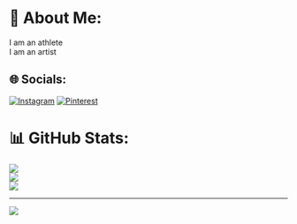 # 💫 About Me:
I am an athlete <br>I am an artist


## 🌐 Socials:
[![Instagram](https://img.shields.io/badge/Instagram-%23E4405F.svg?logo=Instagram&logoColor=white)](https://instagram.com/iamgurumahesh/g.arts.16) [![Pinterest](https://img.shields.io/badge/Pinterest-%23E60023.svg?logo=Pinterest&logoColor=white)](https://pinterest.com/gurumaheshp7216) 
# 📊 GitHub Stats:
![](https://github-readme-stats.vercel.app/api?username=GURUMAHESHP&theme=dark&hide_border=false&include_all_commits=false&count_private=false)<br/>
![](https://github-readme-streak-stats.herokuapp.com/?user=GURUMAHESHP&theme=dark&hide_border=false)<br/>
![](https://github-readme-stats.vercel.app/api/top-langs/?username=GURUMAHESHP&theme=dark&hide_border=false&include_all_commits=false&count_private=false&layout=compact)

---
[![](https://visitcount.itsvg.in/api?id=GURUMAHESHP&icon=0&color=0)](https://visitcount.itsvg.in)

<!-- Proudly created with GPRM ( https://gprm.itsvg.in ) -->
